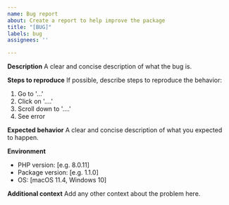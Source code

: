 ```yaml
---
name: Bug report
about: Create a report to help improve the package
title: "[BUG]"
labels: bug
assignees: ''

---
```


**Description**
A clear and concise description of what the bug is.

**Steps to reproduce**
If possible, describe steps to reproduce the behavior:
1. Go to '...'
2. Click on '....'
3. Scroll down to '....'
4. See error

**Expected behavior**
A clear and concise description of what you expected to happen.

**Environment**
- PHP version: [e.g. 8.0.11]
- Package version: [e.g. 1.1.0]
- OS: [macOS 11.4, Windows 10]

**Additional context**
Add any other context about the problem here.
